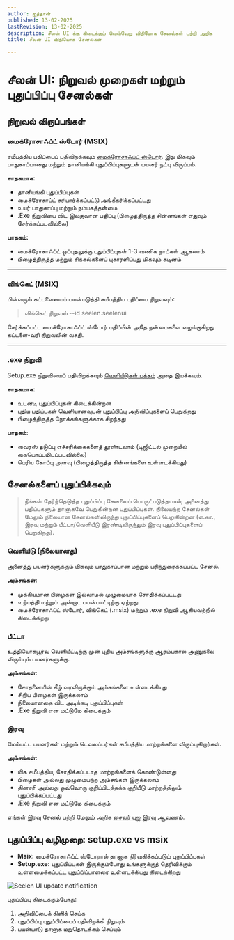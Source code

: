 ```yaml
---
author: ஐத்தான்
published: 13-02-2025
lastRevision: 13-02-2025
description: சீலன் UI க்கு கிடைக்கும் வெவ்வேறு விநியோக சேனல்கள் பற்றி அறிக
title: சீலன் UI விநியோக சேனல்கள்

---
```


# சீலன் UI: நிறுவல் முறைகள் மற்றும் புதுப்பிப்பு சேனல்கள்

## நிறுவல் விருப்பங்கள்

### மைக்ரோசாஃப்ட் ஸ்டோர் (MSIX)

சமீபத்திய பதிப்பைப் பதிவிறக்கவும்
[மைக்ரோசாஃப்ட் ஸ்டோர்](https://www.microsoft.com/store). இது மிகவும் பாதுகாப்பானது மற்றும்
 தானியங்கி புதுப்பிப்புகளுடன் பயனர் நட்பு விருப்பம்.

**சாதகமாக:**

* தானியங்கி புதுப்பிப்புகள்
* மைக்ரோசாப்ட் சரிபார்க்கப்பட்டு அங்கீகரிக்கப்பட்டது
* உயர் பாதுகாப்பு மற்றும் நம்பகத்தன்மை
* .Exe நிறுவியை விட இலகுவான பதிப்பு (பிழைத்திருத்த சின்னங்கள் எதுவும் சேர்க்கப்படவில்லை)

**பாதகம்:**

* மைக்ரோசாஃப்ட் ஒப்புதலுக்கு புதுப்பிப்புகள் 1-3 வணிக நாட்கள் ஆகலாம்
* பிழைத்திருத்த மற்றும் சிக்கல்களைப் புகாரளிப்பது மிகவும் கடினம்

***

### விங்கெட் (MSIX)

பின்வரும் கட்டளையைப் பயன்படுத்தி சமீபத்திய பதிப்பை நிறுவவும்:

> விங்கெட் நிறுவல் --id seelen.seelenui

சேர்க்கப்பட்ட மைக்ரோசாஃப்ட் ஸ்டோர் பதிப்பின் அதே நன்மைகளை வழங்குகிறது
 கட்டளை-வரி நிறுவலின் வசதி.

***

### .exe நிறுவி

Setup.exe நிறுவியைப் பதிவிறக்கவும்
[வெளியீடுகள் பக்கம்](https://github.com/eythaann/Seelen-UI/releases) அதை இயக்கவும்.

**சாதகமாக:**

* உடனடி புதுப்பிப்புகள் கிடைக்கின்றன
* புதிய பதிப்புகள் வெளியானவுடன் புதுப்பிப்பு அறிவிப்புகளைப் பெறுகிறது
* பிழைத்திருத்த நோக்கங்களுக்காக சிறந்தது

**பாதகம்:**

* வைரஸ் தடுப்பு எச்சரிக்கைகளைத் தூண்டலாம் (டிஜிட்டல் முறையில் கையொப்பமிடப்படவில்லை)
* பெரிய கோப்பு அளவு (பிழைத்திருத்த சின்னங்களை உள்ளடக்கியது)

## சேனல்களைப் புதுப்பிக்கவும்

> நீங்கள் தேர்ந்தெடுத்த புதுப்பிப்பு சேனலைப் பொருட்படுத்தாமல், அனைத்து பதிப்புகளும் தானாகவே பெறுகின்றன
>  புதுப்பிப்புகள். நிலையற்ற சேனல்கள் மேலும் நிலையான சேனல்களிலிருந்து புதுப்பிப்புகளைப் பெறுகின்றன
>  (எ.கா., இரவு மற்றும் பீட்டா/வெளியீடு இரண்டிலிருந்தும் இரவு புதுப்பிப்புகளைப் பெறுகிறது).

### வெளியீடு (நிலையானது)

அனைத்து பயனர்களுக்கும் மிகவும் பாதுகாப்பான மற்றும் பரிந்துரைக்கப்பட்ட சேனல்.

**அம்சங்கள்:**

* முக்கியமான பிழைகள் இல்லாமல் முழுமையாக சோதிக்கப்பட்டது
* உற்பத்தி மற்றும் அன்றாட பயன்பாட்டிற்கு ஏற்றது
* மைக்ரோசாஃப்ட் ஸ்டோர், விங்கெட் (.msix) மற்றும் .exe நிறுவி ஆகியவற்றில் கிடைக்கிறது

### பீட்டா

உத்தியோகபூர்வ வெளியீட்டிற்கு முன் புதிய அம்சங்களுக்கு ஆரம்பகால அணுகலை விரும்பும் பயனர்களுக்கு.

**அம்சங்கள்:**

* சோதனையின் கீழ் வரவிருக்கும் அம்சங்களை உள்ளடக்கியது
* சிறிய பிழைகள் இருக்கலாம்
* நிலையானதை விட அடிக்கடி புதுப்பிப்புகள்
* .Exe நிறுவி என மட்டுமே கிடைக்கும்

### இரவு

மேம்பட்ட பயனர்கள் மற்றும் டெவலப்பர்கள் சமீபத்திய மாற்றங்களை விரும்புகிறார்கள்.

**அம்சங்கள்:**

* மிக சமீபத்திய, சோதிக்கப்படாத மாற்றங்களைக் கொண்டுள்ளது
* பிழைகள் அல்லது முழுமையற்ற அம்சங்கள் இருக்கலாம்
* தினசரி அல்லது ஒவ்வொரு குறிப்பிடத்தக்க குறியீடு மாற்றத்திலும் புதுப்பிக்கப்பட்டது
* .Exe நிறுவி என மட்டுமே கிடைக்கும்

எங்கள் இரவு சேனல் பற்றி மேலும் அறிக
[சைலர் யுஐ இரவு](https://seelen.io/blog/nightly) ஆவணம்.

## புதுப்பிப்பு வழிமுறை: setup.exe vs msix

* **Msix:** மைக்ரோசாஃப்ட் ஸ்டோரால் தானாக நிர்வகிக்கப்படும் புதுப்பிப்புகள்
* **Setup.exe:** புதுப்பிப்புகள் இருக்கும்போது உங்களுக்குத் தெரிவிக்கும் உள்ளமைக்கப்பட்ட புதுப்பிப்பாளரை உள்ளடக்கியது
   கிடைக்கிறது

![Seelen UI update notification](https://github.com/Seelen-Inc/slu-blog/blob/master/blog/seelen-ui-distribution-channels/image.png?raw=true)

புதுப்பிப்பு கிடைக்கும்போது:

1. அறிவிப்பைக் கிளிக் செய்க
2. புதுப்பிப்பு புதுப்பிப்பைப் பதிவிறக்கி நிறுவும்
3. பயன்பாடு தானாக மறுதொடக்கம் செய்யும்
